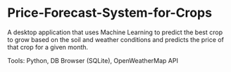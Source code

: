 # Price-Forecast-System-for-Crops
A desktop application that uses Machine Learning to predict the best crop to grow based on the soil and weather conditions and predicts the price of that crop for a given month.

Tools: Python, DB Browser (SQLite), OpenWeatherMap API
